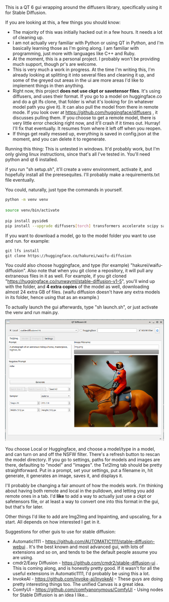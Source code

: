This is a QT 6 gui wrapping around the diffusers library, specifically using it for Stable Diffusion.

If you are looking at this, a few things you should know:
* The majority of this was initially hacked out in a few hours. It needs a lot of cleaning up.
* I am not actually very familiar with Python or using QT in Python, and I'm basically learning those as I'm going along. I am familiar with programming, just more with languages like C++ and Ruby.
* At the moment, this is a personal project. I probably won't be providing much support, though pr's are welcome.
* This is very much a work in progress. At the time I'm writing this, I'm already looking at splitting it into several files and cleaning it up, and some of the greyed out areas in the ui are more areas I'd like to implement things in then anything.
* Right now, this project **does not use ckpt or savetensor files**. It's using diffusers, and uses their format. If you go to a model on huggingface.co and do a git lfs clone, that folder is what it's looking for (in whatever model path you give it). It can also pull the model from there in remote mode. If you look over at https://github.com/huggingface/diffusers , it discusses pulling them. If you choose to get a remote model, there is very little error checking right now, and it'll crash if it times out. Hurray! I'll fix that eventually. It resumes from where it left off when you reopen.
* If things get really messed up, everything is saved in config.json at the moment, and you can delete it to regenerate.

Running this thing:
This is untested in windows. It'd probably work, but I'm only giving linux instructions, since that's all I've tested in. You'll need python and qt 6 installed.

if you run "sh setup.sh", it'll create a venv environment, activate it, and hopefully install all the preresequites. I'll probably make a requirements.txt file eventually.

You could, naturally, just type the commands in yourself.
```bash
python -m venv venv

source venv/bin/activate

pip install pyside6
pip install --upgrade diffusers[torch] transformers accelerate scipy safetensors
```

If you want to download a model, go to the model folder you want to use and run. for example:

```
git lfs install
git clone https://huggingface.co/hakurei/waifu-diffusion
```

You could also choose huggingface, and type (for example) "hakurei/waifu-diffusion". Also note that when you git clone a repository, it will pull any extraneous files in it as well. For example, if you git cloned "https://huggingface.co/runwayml/stable-diffusion-v1-5", you'll wind up with the folder, and **4 extra copies** of the model as well, downloading almost 24 extra GB of files. (waifu diffusion doesn't have any extra models in its folder, hence using that as an example.)

To actually launch the gui afterwards, type "sh launch.sh", or just activate the venv and run main.py.

![A screenshot of the gui](screenshot.png)

You choose Local or Huggingface, and choose a model/type in a model, and can turn on and off the NSFW filter. There's a refresh button to rescan the model directory. If you go to settings, paths for models and images are there, defaulting to "model" and "images". the Txt2Img tab should be pretty straightforward. Put in a prompt, set your settings, put a filename in, hit generate, it generates an image, saves it, and displays it.

I'll probably be changing a fair amount of how the models work. I'm thinking about having both remote and local in the pulldown, and letting you add remote ones in a tab. I'd **like** to add a way to actually just use a ckpt or safetensors file, or at least a way to convert one into this format in the gui, but that's for later.

Other things I'd like to add are Img2Img and Inpainting, and upscaling, for a start. All depends on how interested I get in it.

Suggestions for other guis to use for stable diffusion:
* Automatic1111 - https://github.com/AUTOMATIC1111/stable-diffusion-webui . It's the best known and most advanced gui, with lots of extensions and so on, and tends to be the default people assume you are using.
* cmdr2/Easy Diffusion - https://github.com/cmdr2/stable-diffusion-ui . This is coming along, and is honestly pretty good. If it wasn't for all the useful extensions in Automatic1111, I'd probably be using this a lot.
* InvokeAI - https://github.com/invoke-ai/InvokeAI - These guys are doing pretty interesting things too. The unified Canvas is a great idea.
* ComfyUI - https://github.com/comfyanonymous/ComfyUI - Using nodes for Stable Diffusion is an idea I like...